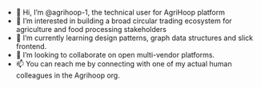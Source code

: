 - 👋 Hi, I’m @agrihoop-1, the technical user for AgriHoop platform
- 👀 I’m interested in building a broad circular trading ecosystem for agriculture and food processing stakeholders
- 🌱 I’m currently learning design patterns, graph data structures and slick frontend.
- 💞️ I’m looking to collaborate on open multi-vendor platforms.
- 📫 You can reach me by connecting with one of my actual human colleagues in the Agrihoop org.

<!---
agrihoop-1/agrihoop-1 is a ✨ special ✨ repository because its `README.md` (this file) appears on your GitHub profile.
You can click the Preview link to take a look at your changes.
--->
